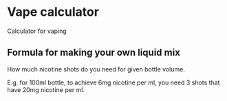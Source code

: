 # Vape calculator

Calculator for vaping

## Formula for making your own liquid mix

How much nicotine shots do you need for given bottle volume.

E.g. for 100ml bottle, to achieve 6mg nicotine per ml, you need 3 shots that have 20mg nicotine per ml.
